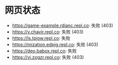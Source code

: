 # 网页状态
- https://game-example.rdianc.repl.co: 失败 (403)
- https://v.chavir.repl.co: 失败 (403)
- https://ls.tpjow.repl.co: 失败
- https://mization.edpjg.repl.co: 失败 (403)
- https://deo.babox.repl.co: 失败
- https://vi.zogzr.repl.co: 失败 (403)
